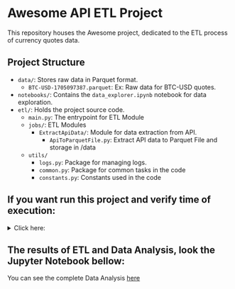 # Awesome API ETL Project
This repository houses the Awesome project, dedicated to the ETL process of currency quotes data.

## Project Structure

- `data/`: Stores raw data in Parquet format.
  - `BTC-USD-1705097387.parquet`: Ex: Raw data for BTC-USD quotes.
- `notebooks/`: Contains the `data_explorer.ipynb` notebook for data exploration.
- `etl/`: Holds the project source code.
  - `main.py`: The  entrypoint for ETL Module
  - `jobs/`: ETL Modules   
    - `ExtractApiData/`: Module for data extraction from API.
      - `ApiToParquetFile.py`: Extract API data to Parquet File and storage in /data
  - `utils/`
    - `logs.py`: Package for managing logs.
    - `common.py`: Package for common tasks in the code
    - `constants.py`: Constants used in the code

## If you want run this project and verify time of execution:

<details>
  <summary>Click here:</summary>
  
  ## Step by Step
  1. Install project dependencies using `poetry`:
  
    ```bash
    poetry install
    ```

  2. Run de main.py script
  
    ```python
    poetry run python etl/main.py
    ```

  3. This command will execute the main script of the project, initiating the ETL process for currency quotes data.
    Note: Ensure that you have Python 3.9 installed on your system.

  4. Alternatively, you can run the project using Docker or Docker Compose. To build and run the Docker image, use the following command:

    ```bash
    docker build -t etl-awesome-api . && docker run etl-awesome-api
    ```

    To run the project with Docker Compose, use the following command:

    ```bash
    docker-compose up
    ```

  ## Requirements

  Python 3.9
  Dependencies listed in pyproject.toml and requirements.txt.
</details>

## The results of ETL and Data Analysis, look the Jupyter Notebook bellow:

You can see the complete Data Analysis [here](notebooks/data_explorer.ipynb)
